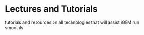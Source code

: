 # Lectures and Tutorials
tutorials and resources on all technologies that will assist iGEM run smoothly
